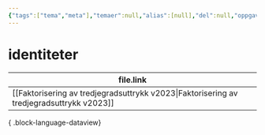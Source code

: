 ```yaml
---
{"tags":["tema","meta"],"temaer":null,"alias":[null],"del":null,"oppgave":null,"fag":null,"eksamen":null,"dg-publish":true,"title":"identiteter","date":"2023-06-01","modified":"2023-06-01","permalink":"/temaer/identiteter/","dgPassFrontmatter":true}
---
```



# identiteter
| file.link                                                                                   |
| ------------------------------------------------------------------------------------------- |
| [[Faktorisering av tredjegradsuttrykk v2023\|Faktorisering av tredjegradsuttrykk v2023]] |

{ .block-language-dataview}
